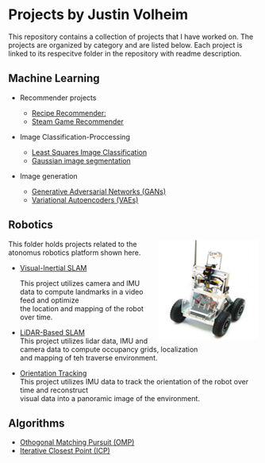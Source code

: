 # Projects by Justin Volheim
This repository contains a collection of projects that I have worked on. The projects are organized by category and are listed below. Each project is linked to its respecitve folder in the repository with readme description.

## Machine Learning

  - Recommender projects
    - [Recipe Recommender:](./Machine%20Learning/Recomender%20Projects/Recipe%20Recommender%20/)    
    - [Steam Game Recommender](./Machine%20Learning/Recomender%20Projects/Game%20Recommender/)

  - Image Classification-Proccessing 
    - [Least Squares Image Classification](./Machine%20Learning/Image%20Classification-Proccessing%20/Least%20Squares%20Image%20Clasification%20/)
    - [Gaussian image segmentation](./Machine%20Learning/Image%20Classification-Proccessing%20/Guassian_Image_segmentation/)

  - Image generation 
    - [Generative Adversarial Networks (GANs)](./Machine%20Learning/Image%20generation/)
    - [Variational Autoencoders (VAEs)](./Machine%20Learning/Image%20generation/)

## Robotics

<div style="float: right; margin-left: 20px;">
<img src="./Robotics /LiDAR-Based SLAM/image.png" alt="Example Image" width="200" height="200">
</div>

This folder holds projects related to the atonomus robotics platform shown here.


  - [Visual-Inertial SLAM](./Robotics%20/Visual-Inertial%20SLAM/)
  
    This project utilizes camera and IMU data to compute landmarks in a video feed and optimize     
    the location and mapping of the robot over time.

  - [LiDAR-Based SLAM](./Robotics%20/LiDAR-Based%20SLAM/)   
    This project utilizes lidar data, IMU and camera data to compute occupancy grids, localization    
    and mapping of teh traverse environment.
  - [Orientation Tracking](./Robotics%20/Orientation%20Tracking/)   
     This project utilizes IMU data to track the orientation of the robot over time and reconstruct   
     visual data into a panoramic image of the environment.
 
## Algorithms
  - [Othogonal Matching Pursuit (OMP)](./Algorithms/Othogonal%20Matching%20Pursuit%20/)
  - [Iterative Closest Point (ICP)](./Algorithms/Iterative%20Closest%20Point%20/)
